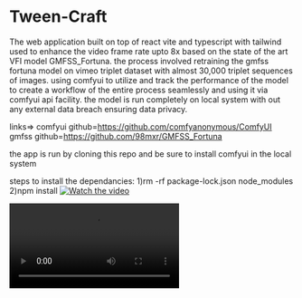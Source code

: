 # Tween-Craft
The web application built on top of react vite and typescript with tailwind used to enhance the video frame rate upto 8x based on the state of the art VFI model GMFSS_Fortuna. the process involved retraining the gmfss fortuna model on vimeo triplet dataset with almost 30,000 triplet sequences of images. using comfyui to utilize and track the performance of the model to create a workflow of the entire process seamlessly and using it via comfyui api facility. the model is run completely on local system with out any external data breach ensuring data privacy.

links=>
comfyui github=https://github.com/comfyanonymous/ComfyUI
gmfss github=https://github.com/98mxr/GMFSS_Fortuna

the app is run by cloning this repo and be sure to install comfyui in the local system

steps to install the dependancies:
1)rm -rf package-lock.json node_modules
2)npm install
[![Watch the video](https://img.youtube.com/vi/fvoIUiUS2yI/0.jpg)](https://youtu.be/fvoIUiUS2yI)

![Funny GIF](https://github.com/Singireddysai/Tween-Craft/blob/47b880a5dc19837eabd07aeffc1f6156491c8810/results/results/animation%20high_fps.mp4)
